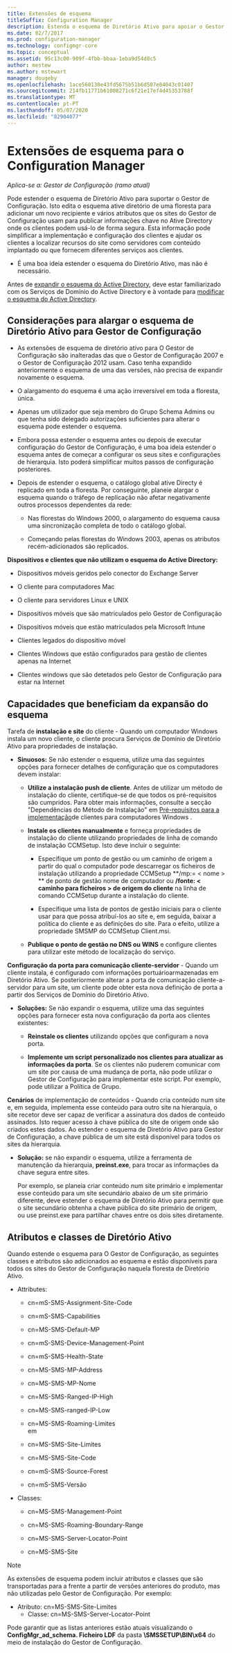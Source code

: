 ```yaml
---
title: Extensões de esquema
titleSuffix: Configuration Manager
description: Estenda o esquema de Diretório Ativo para apoiar o Gestor de Configuração.
ms.date: 02/7/2017
ms.prod: configuration-manager
ms.technology: configmgr-core
ms.topic: conceptual
ms.assetid: 95c13c00-909f-4fbb-bbaa-1eba9d54d8c5
author: mestew
ms.author: mstewart
manager: dougeby
ms.openlocfilehash: 1ace560130e43fd5675b51b6d507e84043c01407
ms.sourcegitcommit: 214fb11771b61008271c6f21e17ef4d45353788f
ms.translationtype: MT
ms.contentlocale: pt-PT
ms.lasthandoff: 05/07/2020
ms.locfileid: "82904077"
---
```

# <a name="schema-extensions-for-configuration-manager"></a>Extensões de esquema para o Configuration Manager

*Aplica-se a: Gestor de Configuração (ramo atual)*

Pode estender o esquema de Diretório Ativo para suportar o Gestor de Configuração. Isto edita o esquema ative diretório de uma floresta para adicionar um novo recipiente e vários atributos que os sites do Gestor de Configuração usam para publicar informações chave no Ative Directory onde os clientes podem usá-lo de forma segura. Esta informação pode simplificar a implementação e configuração dos clientes e ajudar os clientes a localizar recursos do site como servidores com conteúdo implantado ou que fornecem diferentes serviços aos clientes.  

-   É uma boa ideia estender o esquema do Diretório Ativo, mas não é necessário.  

Antes de [expandir o esquema do Active Directory](https://docs.microsoft.com/sccm/core/plan-design/network/extend-the-active-directory-schema), deve estar familiarizado com os Serviços de Domínio do Active Directory e à vontade para [modificar o esquema do Active Directory](https://docs.microsoft.com/previous-versions/windows/it-pro/windows-server-2003/cc759402(v=ws.10)).  

## <a name="considerations-for-extending-the-active-directory-schema-for-configuration-manager"></a>Considerações para alargar o esquema de Diretório Ativo para Gestor de Configuração  

-   As extensões de esquema de diretório ativo para O Gestor de Configuração são inalteradas das que o Gestor de Configuração 2007 e o Gestor de Configuração 2012 usam. Caso tenha expandido anteriormente o esquema de uma das versões, não precisa de expandir novamente o esquema.  

-   O alargamento do esquema é uma ação irreversível em toda a floresta, única.  

-   Apenas um utilizador que seja membro do Grupo Schema Admins ou que tenha sido delegado autorizações suficientes para alterar o esquema pode estender o esquema.  

-   Embora possa estender o esquema antes ou depois de executar configuração do Gestor de Configuração, é uma boa ideia estender o esquema antes de começar a configurar os seus sites e configurações de hierarquia. Isto poderá simplificar muitos passos de configuração posteriores.  

-   Depois de estender o esquema, o catálogo global ative Directy é replicado em toda a floresta. Por conseguinte, planeie alargar o esquema quando o tráfego de replicação não afetar negativamente outros processos dependentes da rede:  

    -   Nas florestas do Windows 2000, o alargamento do esquema causa uma sincronização completa de todo o catálogo global.  

    -   Começando pelas florestas do Windows 2003, apenas os atributos recém-adicionados são replicados.  

**Dispositivos e clientes que não utilizam o esquema do Active Directory:**  

-   Dispositivos móveis geridos pelo conector do Exchange Server  

-   O cliente para computadores Mac  

-   O cliente para servidores Linux e UNIX  

-   Dispositivos móveis que são matriculados pelo Gestor de Configuração  

-   Dispositivos móveis que estão matriculados pela Microsoft Intune  

-   Clientes legados do dispositivo móvel  

-   Clientes Windows que estão configurados para gestão de clientes apenas na Internet  

-   Clientes windows que são detetados pelo Gestor de Configuração para estar na Internet  

## <a name="capabilities-that-benefit-from-extending-the-schema"></a>Capacidades que beneficiam da expansão do esquema  
Tarefa de **instalação e site** do cliente - Quando um computador Windows instala um novo cliente, o cliente procura Serviços de Domínio de Diretório Ativo para propriedades de instalação.  

-   **Sinuosos:** Se não estender o esquema, utilize uma das seguintes opções para fornecer detalhes de configuração que os computadores devem instalar:  

    -   **Utilize a instalação push de cliente**. Antes de utilizar um método de instalação do cliente, certifique-se de que todos os pré-requisitos são cumpridos. Para obter mais informações, consulte a secção "Dependências do Método de Instalação" em [Pré-requisitos para a implementação](../../clients/deploy/prerequisites-for-deploying-clients-to-windows-computers.md)de clientes para computadores Windows .  

    -   **Instale os clientes manualmente** e forneça propriedades de instalação do cliente utilizando propriedades de linha de comando de instalação CCMSetup. Isto deve incluir o seguinte:  

        -   Especifique um ponto de gestão ou um caminho de origem a partir do qual o computador pode descarregar os ficheiros de instalação utilizando a propriedade CCMSetup **/mp:= &lt; nome \> ** de ponto de gestão nome de computador ou **/fonte: &lt; caminho para ficheiros \> de origem do cliente** na linha de comando CCMSetup durante a instalação do cliente.  

        -   Especifique uma lista de pontos de gestão iniciais para o cliente usar para que possa atribuí-los ao site e, em seguida, baixar a política do cliente e as definições do site. Para o efeito, utilize a propriedade SMSMP do CCMSetup Client.msi.  

    -   **Publique o ponto de gestão no DNS ou WINS** e configure clientes para utilizar este método de localização do serviço.  

**Configuração da porta para comunicação cliente-servidor** - Quando um cliente instala, é configurado com informações portuárioarmazenadas em Diretório Ativo. Se posteriormente alterar a porta de comunicação cliente-a-servidor para um site, um cliente pode obter esta nova definição de porta a partir dos Serviços de Domínio do Diretório Ativo.  

-   **Soluções:** Se não expandir o esquema, utilize uma das seguintes opções para fornecer esta nova configuração da porta aos clientes existentes:  

    -   **Reinstale os clientes** utilizando opções que configuram a nova porta.  

    -   **Implemente um script personalizado nos clientes para atualizar as informações da porta**. Se os clientes não puderem comunicar com um site por causa de uma mudança de porta, não pode utilizar o Gestor de Configuração para implementar este script. Por exemplo, pode utilizar a Política de Grupo.  

**Cenários** de implementação de conteúdos - Quando cria conteúdo num site e, em seguida, implementa esse conteúdo para outro site na hierarquia, o site recetor deve ser capaz de verificar a assinatura dos dados de conteúdo assinados. Isto requer acesso à chave pública do site de origem onde são criados estes dados. Ao estender o esquema de Diretório Ativo para Gestor de Configuração, a chave pública de um site está disponível para todos os sites da hierarquia.  

-   **Solução:** se não expandir o esquema, utilize a ferramenta de manutenção da hierarquia, **preinst.exe**, para trocar as informações da chave segura entre sites.  

     Por exemplo, se planeia criar conteúdo num site primário e implementar esse conteúdo para um site secundário abaixo de um site primário diferente, deve estender o esquema de Diretório Ativo para permitir que o site secundário obtenha a chave pública do site primário de origem, ou use preinst.exe para partilhar chaves entre os dois sites diretamente.  

## <a name="active-directory-attributes-and-classes"></a>Atributos e classes de Diretório Ativo  
Quando estende o esquema para O Gestor de Configuração, as seguintes classes e atributos são adicionados ao esquema e estão disponíveis para todos os sites do Gestor de Configuração naquela floresta de Diretório Ativo.  

-   Attributes:  

    -   cn=mS-SMS-Assignment-Site-Code  

    -   cn=mS-SMS-Capabilities  

    -   cn=MS-SMS-Default-MP  

    -   cn=mS-SMS-Device-Management-Point  

    -   cn=mS-SMS-Health-State  

    -   cn=MS-SMS-MP-Address  

    -   cn=MS-SMS-MP-Nome  

    -   cn=MS-SMS-Ranged-IP-High  

    -   cn=MS-SMS-ranged-IP-Low  

    -   cn=MS-SMS-Roaming-Limites  
        em  

    -   cn=MS-SMS-Site-Limites  

    -   cn=MS-SMS-Site-Code  

    -   cn=mS-SMS-Source-Forest  

    -   cn=mS-SMS-Versão  

-   Classes:  

    -   cn=MS-SMS-Management-Point  

    -   cn=MS-SMS-Roaming-Boundary-Range  

    -   cn=MS-SMS-Server-Locator-Point  

    -   cn=MS-SMS-Site  

> [!NOTE]
> 
>  As extensões de esquema podem incluir atributos e classes que são transportadas para a frente a partir de versões anteriores do produto, mas não utilizadas pelo Gestor de Configuração. Por exemplo:  
> 
> 
> - Atributo: cn=MS-SMS-Site-Limites  
>   -   Classe: cn=MS-SMS-Server-Locator-Point  

Pode garantir que as listas anteriores estão atuais visualizando o **ConfigMgr_ad_schema. Ficheiro LDF** da pasta **\SMSSETUP\BIN\x64** do meio de instalação do Gestor de Configuração.  
